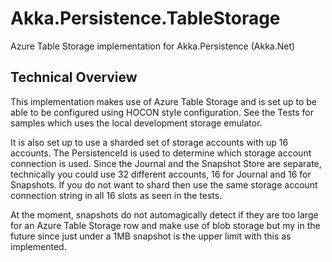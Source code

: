 # Akka.Persistence.TableStorage
Azure Table Storage implementation for Akka.Persistence (Akka.Net)

## Technical Overview

This implementation makes use of Azure Table Storage and is set up to be able to be configured using HOCON style configuration.
See the Tests for samples which uses the local development storage emulator.

It is also set up to use a sharded set of storage accounts with up 16 accounts.  The PersistenceId is used to determine which
storage account connection is used.  Since the Journal and the Snapshot Store are separate, technically you could use 32 different 
accounts, 16 for Journal and 16 for Snapshots.  If you do not want to shard then use the same storage account connection string in all
16 slots as seen in the tests.

At the moment, snapshots do not automagically detect if they are too large for an Azure Table Storage row and make use of blob storage
but my in the future since just under a 1MB snapshot is the upper limit with this as implemented.
